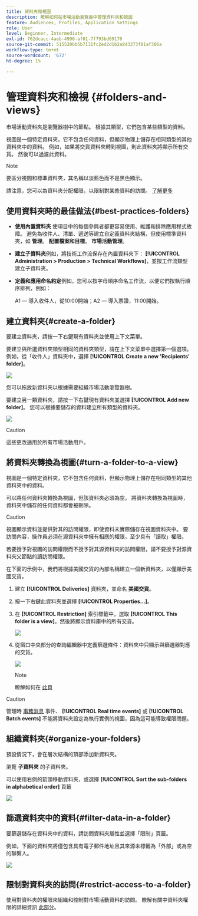 ```yaml
---
title: 資料夾和視圖
description: 瞭解如何在市場活動瀏覽器中管理資料夾和視圖
feature: Audiences, Profiles, Application Settings
role: User
level: Beginner, Intermediate
exl-id: 762dcacc-4aeb-4990-af01-7f793bd69170
source-git-commit: 515520bb5b7131fc2ed2d1b2a843373f01af306a
workflow-type: tm+mt
source-wordcount: '672'
ht-degree: 1%

---
```


# 管理資料夾和檢視 {#folders-and-views}

市場活動資料夾是瀏覽器樹中的節點。 根據其類型，它們包含某些類型的資料。

視圖是一個特定資料夾，它不包含任何資料，但顯示物理上儲存在相同類型的其他資料夾中的資料。 例如，如果將交貨資料夾轉到視圖，則此資料夾將顯示所有交貨。 然後可以過濾此資料。


>[!NOTE]
>要區分視圖和標準資料夾，其名稱以淡藍色而不是黑色顯示。

請注意，您可以為資料夾分配權限，以限制對某些資料的訪問。 [了解更多](#restrict-access-to-a-folder)

## 使用資料夾時的最佳做法{#best-practices-folders}

* **使用內置資料夾** 使項目中的每個參與者都更容易使用、維護和排除應用程式故障。 避免為收件人、清單、遞送等建立自定義資料夾結構，但使用標準資料夾，如 **管理**。 **配置檔案和目標**。 **市場活動管理**。

* **建立子資料夾**&#x200B;例如，將技術工作流保存在內置資料夾下： **[!UICONTROL Administration > Production > Technical Workflows]**，並按工作流類型建立子資料夾。

* **定義和應用命名約定**&#x200B;例如，您可以按字母順序命名工作流，以便它們按執行順序排列，例如：

   A1 — 導入收件人，從10:00開始；A2 — 導入票證，11:00開始。

## 建立資料夾{#create-a-folder}

要建立資料夾，請按一下右鍵現有資料夾並使用上下文菜單。

要建立與所選資料夾類型相同的資料夾類型，請在上下文菜單中選擇第一個選項。 例如，從「收件人」資料夾中，選擇 **[!UICONTROL Create a new 'Recipients' folder]**。

![](assets/create-recipient-folder.png)

您可以拖放新資料夾以根據需要組織市場活動瀏覽器樹。

要建立另一類資料夾，請按一下右鍵現有資料夾並選擇 **[!UICONTROL Add new folder]**。 您可以根據要儲存的資料建立所有類型的資料夾。

![](assets/add-new-folder.png)

>[!CAUTION]
>這些更改適用於所有市場活動用戶。

## 將資料夾轉換為視圖{#turn-a-folder-to-a-view}

視圖是一個特定資料夾，它不包含任何資料，但顯示物理上儲存在相同類型的其他資料夾中的資料。

可以將任何資料夾轉換為視圖，但該資料夾必須為空。 將資料夾轉換為視圖時，資料夾中儲存的任何資料都會被刪除。

>[!CAUTION]
>
>視圖顯示資料並提供對其的訪問權限，即使資料未實際儲存在視圖資料夾中。 要訪問內容，操作員必須在源資料夾中擁有相應的權限，至少具有「讀取」權限。
>
>若要授予對視圖的訪問權限而不授予對其源資料夾的訪問權限，請不要授予對源資料夾父節點的讀訪問權限。

在下面的示例中，我們將根據美國交貨的內部名稱建立一個新資料夾，以僅顯示美國交貨。

1. 建立 **[!UICONTROL Deliveries]** 資料夾，並命名 **美國交貨**。
1. 按一下右鍵此資料夾並選擇 **[!UICONTROL Properties...]**。
1. 在 **[!UICONTROL Restriction]** 索引標籤中，選取 **[!UICONTROL This folder is a view]**。然後將顯示資料庫中的所有交貨。

   ![](assets/this-folder-is-a-view.png)

1. 從窗口中央部分的查詢編輯器中定義篩選條件：資料夾中只顯示與篩選器對應的交貨。

   ![](assets/filter-view.png)

   >[!NOTE]
   >
   >瞭解如何在 [此頁](create-filters.md#advanced-filters)


>[!CAUTION]
>
>管理時 [事務消息](../send/transactional.md) 事件、 **[!UICONTROL Real time events]** 或 **[!UICONTROL Batch events]** 不能將資料夾設定為執行實例的視圖，因為這可能導致權限問題。

## 組織資料夾{#organize-your-folders}

預設情況下，會在層次結構的頂部添加新資料夾。

瀏覽 **子資料夾** 的子資料夾。

可以使用右側的箭頭移動資料夾，或選擇 **[!UICONTROL Sort the sub-folders in alphabetical order]** 頁籤

![](assets/sort-folders.png)


## 篩選資料夾中的資料{#filter-data-in-a-folder}

要篩選儲存在資料夾中的資料，請訪問資料夾屬性並選擇「限制」頁籤。

例如，下面的資料夾將僅包含具有電子郵件地址且其來源未標籤為「外部」或為空的聯繫人。

![](assets/add-a-filter-to-a-folder.png)


## 限制對資料夾的訪問{#restrict-access-to-a-folder}

使用對資料夾的權限來組織和控制對市場活動資料的訪問。 瞭解有關中資料夾權限的詳細資訊 [此部分](../start/folder-permissions.md)。
